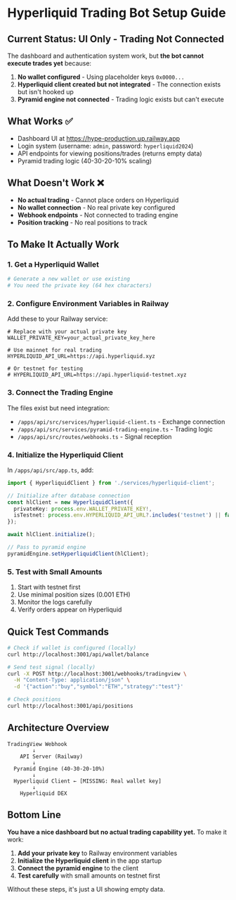 # Hyperliquid Trading Bot Setup Guide

## Current Status: UI Only - Trading Not Connected

The dashboard and authentication system work, but **the bot cannot execute trades yet** because:

1. **No wallet configured** - Using placeholder keys `0x0000...`
2. **Hyperliquid client created but not integrated** - The connection exists but isn't hooked up
3. **Pyramid engine not connected** - Trading logic exists but can't execute

## What Works ✅
- Dashboard UI at https://hype-production.up.railway.app
- Login system (username: `admin`, password: `hyperliquid2024`)
- API endpoints for viewing positions/trades (returns empty data)
- Pyramid trading logic (40-30-20-10% scaling)

## What Doesn't Work ❌
- **No actual trading** - Cannot place orders on Hyperliquid
- **No wallet connection** - No real private key configured
- **Webhook endpoints** - Not connected to trading engine
- **Position tracking** - No real positions to track

## To Make It Actually Work

### 1. Get a Hyperliquid Wallet
```bash
# Generate a new wallet or use existing
# You need the private key (64 hex characters)
```

### 2. Configure Environment Variables in Railway

Add these to your Railway service:

```env
# Replace with your actual private key
WALLET_PRIVATE_KEY=your_actual_private_key_here

# Use mainnet for real trading
HYPERLIQUID_API_URL=https://api.hyperliquid.xyz

# Or testnet for testing
# HYPERLIQUID_API_URL=https://api.hyperliquid-testnet.xyz
```

### 3. Connect the Trading Engine

The files exist but need integration:
- `/apps/api/src/services/hyperliquid-client.ts` - Exchange connection
- `/apps/api/src/services/pyramid-trading-engine.ts` - Trading logic
- `/apps/api/src/routes/webhooks.ts` - Signal reception

### 4. Initialize the Hyperliquid Client

In `/apps/api/src/app.ts`, add:

```typescript
import { HyperliquidClient } from './services/hyperliquid-client';

// Initialize after database connection
const hlClient = new HyperliquidClient({
  privateKey: process.env.WALLET_PRIVATE_KEY!,
  isTestnet: process.env.HYPERLIQUID_API_URL?.includes('testnet') || false
});

await hlClient.initialize();

// Pass to pyramid engine
pyramidEngine.setHyperliquidClient(hlClient);
```

### 5. Test with Small Amounts

1. Start with testnet first
2. Use minimal position sizes (0.001 ETH)
3. Monitor the logs carefully
4. Verify orders appear on Hyperliquid

## Quick Test Commands

```bash
# Check if wallet is configured (locally)
curl http://localhost:3001/api/wallet/balance

# Send test signal (locally)
curl -X POST http://localhost:3001/webhooks/tradingview \
  -H "Content-Type: application/json" \
  -d '{"action":"buy","symbol":"ETH","strategy":"test"}'

# Check positions
curl http://localhost:3001/api/positions
```

## Architecture Overview

```
TradingView Webhook
        ↓
    API Server (Railway)
        ↓
  Pyramid Engine (40-30-20-10%)
        ↓
  Hyperliquid Client ← [MISSING: Real wallet key]
        ↓
    Hyperliquid DEX
```

## Bottom Line

**You have a nice dashboard but no actual trading capability yet.** To make it work:

1. **Add your private key** to Railway environment variables
2. **Initialize the Hyperliquid client** in the app startup
3. **Connect the pyramid engine** to the client
4. **Test carefully** with small amounts on testnet first

Without these steps, it's just a UI showing empty data.